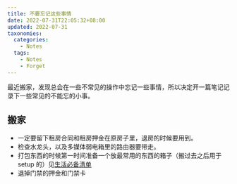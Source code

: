 ```yaml
---
title: 不要忘记这些事情
date: 2022-07-31T22:05:32+08:00
updated: 2022-07-31
taxonomies:
  categories:
    - Notes
  tags:
    - Notes
    - Forget
---
```


最近搬家，发现总会在一些不常见的操作中忘记一些事情，所以决定开一篇笔记记录下一些常见的不能忘的小事。

<!-- more -->

## 搬家

- 一定要留下租房合同和租房押金在原房子里，退房的时候要用到。
- 检查水龙头，以及多媒体弱电箱里的路由器要带走。
- 打包东西的时候第一时间准备一个放最常用的东西的箱子（搬过去之后用于 setup 的）见[生活必备清单](@/life-required-list.md)
- 退掉门禁的押金和门禁卡
